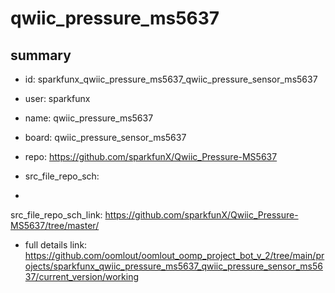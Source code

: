 # qwiic_pressure_ms5637
 
## summary 
* id: sparkfunx_qwiic_pressure_ms5637_qwiic_pressure_sensor_ms5637
* user: sparkfunx
* name: qwiic_pressure_ms5637
* board: qwiic_pressure_sensor_ms5637
* repo: https://github.com/sparkfunX/Qwiic_Pressure-MS5637



* src_file_repo_sch: 
*
 src_file_repo_sch_link: https://github.com/sparkfunX/Qwiic_Pressure-MS5637/tree/master/
* full details link: https://github.com/oomlout/oomlout_oomp_project_bot_v_2/tree/main/projects/sparkfunx_qwiic_pressure_ms5637_qwiic_pressure_sensor_ms5637/current_version/working  






